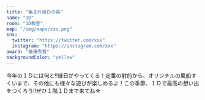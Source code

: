 ```yaml
---
title: "集まれ縁日の森"
name: "1D"
room: "1D教室"
map: "/img/maps/xxx.png"
sns:
  twitter: "https://twitter.com/xxx"
  instagram: "https://instagram.com/xxx"
award: "最優秀賞"
backgroundColor: "yellow"
---
```


今年の１Ｄには何と‼縁日がやってくる！定番の射的から、オリジナルの風船すくいまで、その他にも様々な遊びが楽しめるよ！この季節、１Ｄで最高の想い出をつくろう‼ぜひ１階１Ｄまで来てね☆
